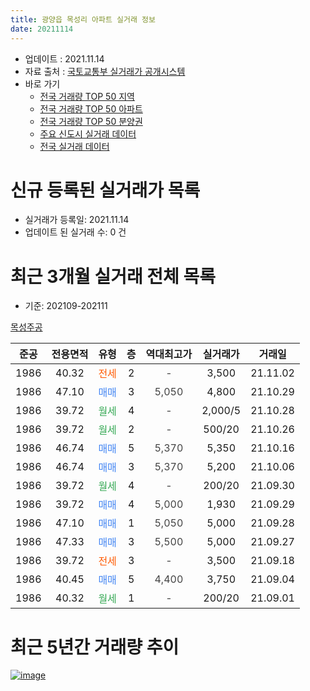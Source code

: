```yaml
---
title: 광양읍 목성리 아파트 실거래 정보
date: 20211114
---
```


* 업데이트 : 2021.11.14
* 자료 출처 : [국토교통부 실거래가 공개시스템](http://rt.molit.go.kr)
* 바로 가기
    * [전국 거래량 TOP 50 지역](https://apt-info.github.io/apt-trade-info/tr)
    * [전국 거래량 TOP 50 아파트](https://apt-info.github.io/apt-trade-info/ta)
    * [전국 거래량 TOP 50 분양권](https://apt-info.github.io/apt-trade-info/tb)
    * [주요 신도시 실거래 데이터](https://apt-info.github.io/apt-trade-info/newtown)
    * [전국 실거래 데이터](https://apt-info.github.io/apt-trade-info/all)



<script async src="https://pagead2.googlesyndication.com/pagead/js/adsbygoogle.js"></script>
<!-- 기본광고 -->
<ins class="adsbygoogle"
     style="display:block"
     data-ad-client="ca-pub-1142216861245946"
     data-ad-slot="4805727019"
     data-ad-format="auto"
     data-full-width-responsive="true"></ins>
<script>
     (adsbygoogle = window.adsbygoogle || []).push({});
</script>


# 신규 등록된 실거래가 목록

* 실거래가 등록일: 2021.11.14
* 업데이트 된 실거래 수: 0 건




<script async src="https://pagead2.googlesyndication.com/pagead/js/adsbygoogle.js"></script>
<!-- 기본광고 -->
<ins class="adsbygoogle"
     style="display:block"
     data-ad-client="ca-pub-1142216861245946"
     data-ad-slot="4805727019"
     data-ad-format="auto"
     data-full-width-responsive="true"></ins>
<script>
     (adsbygoogle = window.adsbygoogle || []).push({});
</script>


# 최근 3개월 실거래 전체 목록
* 기준: 202109-202111


[목성주공](https://search.naver.com/search.naver?query=%EB%AA%A9%EC%84%B1%EC%A3%BC%EA%B3%B5)

|준공|전용면적|유형|층|역대최고가|실거래가|거래일|
|:---:|:---:|:---:|:---:|:---:|:---:|:---:|
|1986|40.32|<span style="color:#FF5A00">전세</span>|2|<span style="color:#444444">-</span>|3,500|21.11.02|
|1986|47.10|<span style="color:#4285F3">매매</span>|3|<span style="color:#444444">5,050</span>|4,800|21.10.29|
|1986|39.72|<span style="color:#34A853">월세</span>|4|<span style="color:#444444">-</span>|2,000/5|21.10.28|
|1986|39.72|<span style="color:#34A853">월세</span>|2|<span style="color:#444444">-</span>|500/20|21.10.26|
|1986|46.74|<span style="color:#4285F3">매매</span>|5|<span style="color:#444444">5,370</span>|5,350|21.10.16|
|1986|46.74|<span style="color:#4285F3">매매</span>|3|<span style="color:#444444">5,370</span>|5,200|21.10.06|
|1986|39.72|<span style="color:#34A853">월세</span>|4|<span style="color:#444444">-</span>|200/20|21.09.30|
|1986|39.72|<span style="color:#4285F3">매매</span>|4|<span style="color:#444444">5,000</span>|1,930|21.09.29|
|1986|47.10|<span style="color:#4285F3">매매</span>|1|<span style="color:#444444">5,050</span>|5,000|21.09.28|
|1986|47.33|<span style="color:#4285F3">매매</span>|3|<span style="color:#444444">5,500</span>|5,000|21.09.27|
|1986|39.72|<span style="color:#FF5A00">전세</span>|3|<span style="color:#444444">-</span>|3,500|21.09.18|
|1986|40.45|<span style="color:#4285F3">매매</span>|5|<span style="color:#444444">4,400</span>|3,750|21.09.04|
|1986|40.32|<span style="color:#34A853">월세</span>|1|<span style="color:#444444">-</span>|200/20|21.09.01|



<script async src="https://pagead2.googlesyndication.com/pagead/js/adsbygoogle.js"></script>
<!-- 기본광고 -->
<ins class="adsbygoogle"
     style="display:block"
     data-ad-client="ca-pub-1142216861245946"
     data-ad-slot="4805727019"
     data-ad-format="auto"
     data-full-width-responsive="true"></ins>
<script>
     (adsbygoogle = window.adsbygoogle || []).push({});
</script>


# 최근 5년간 거래량 추이


<div style="width:100%;">
    <canvas id="deal_progress" height="200"></canvas>
</div>

<script>
new Chart(document.getElementById("deal_progress"), {
    type: 'line',
    data: {
        labels: ['16.02','16.03','16.04','16.06','16.07','16.09','16.11','16.12','17.01','17.02','17.03','17.04','17.05','17.06','17.07','17.08','17.09','17.10','17.11','17.12','18.01','18.02','18.03','18.04','18.05','18.06','18.07','18.08','18.09','18.10','18.11','18.12','19.01','19.02','19.03','19.04','19.05','19.06','19.07','19.08','19.09','19.10','19.11','19.12','20.01','20.02','20.03','20.04','20.05','20.06','20.07','20.08','20.09','20.10','20.11','20.12','21.01','21.03','21.04','21.05','21.06','21.07','21.08','21.09','21.10','21.11'],
        datasets: [{
            label: '매매/분양권',
            data: [0,4,5,2,4,4,3,2,3,2,2,5,3,1,2,2,1,5,2,2,2,3,3,6,0,2,1,1,1,3,2,5,1,2,2,1,2,3,1,2,3,8,2,5,3,2,0,6,2,5,5,4,6,6,5,6,6,6,7,10,2,2,1,4,3,0],
            borderColor: "rgba(66, 133, 243, 1)",
            backgroundColor: "rgba(66, 133, 243, 0.05)",
            borderWidth: 1,
            pointRadius: 0,
            fill: false,
            lineTension: 0
        },{
            label: '전/월세',
            data: [2,4,0,1,0,0,0,0,1,1,1,0,0,1,0,0,2,3,0,0,0,1,2,3,1,0,0,0,0,0,1,1,0,0,0,0,1,1,0,1,0,0,0,0,0,2,1,0,0,2,1,0,3,1,1,0,0,1,2,1,2,5,1,3,2,1],
            borderColor: "rgba(255, 90, 0, 1)",
            backgroundColor: "rgba(255, 90, 0, 0.05)",
            borderWidth: 1,
            pointRadius: 0,
            fill: false,
            lineTension: 0
        },{
            label: '합계',
            data: [2,8,5,3,4,4,3,2,4,3,3,5,3,2,2,2,3,8,2,2,2,4,5,9,1,2,1,1,1,3,3,6,1,2,2,1,3,4,1,3,3,8,2,5,3,4,1,6,2,7,6,4,9,7,6,6,6,7,9,11,4,7,2,7,5,1],
            borderColor: "rgba(0, 0, 0, 1)",
            backgroundColor: "rgba(0, 0, 0, 0.03)",
            borderWidth: 0.1,
            pointRadius: 0,
            fill: true,
            lineTension: 0
        }
        ]
    },
    options: {
        responsive: true,
        title: {
            display: false
        },
        tooltips: {
            mode: 'index',
            intersect: false
        },
        hover: {
            mode: 'nearest',
            intersect: true
        },
        scales: {
            xAxes: [{
                display: true,
                scaleLabel: {
                    display: true,
                    labelString: '년/월'
                }
            }],
            yAxes: [{
                display: true,
                ticks: {
                    suggestedMin: 0,
                },
                scaleLabel: {
                    display: true,
                    labelString: '실거래 수'
                }
            }]
        }
    }
});

</script>


[![image](https://apt-info.github.io/images/2020-01-03-apt-trade-info/1024x500.png)](https://play.google.com/store/apps/details?id=com.aptinfo.apttradeinfo)

